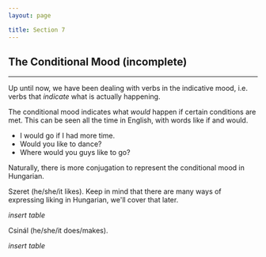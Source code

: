 ```yaml
---
layout: page

title: Section 7
---
```


## The Conditional Mood (incomplete)

---

Up until now, we have been dealing with verbs in the indicative mood, i.e. verbs that *indicate* what is actually happening.

The conditional mood indicates what *would* happen if certain conditions are met. This can be seen all the time in English, with words like if and would.

* I would go if I had more time.
* Would you like to dance?
* Where would you guys like to go?

Naturally, there is more conjugation to represent the conditional mood in Hungarian.

Szeret (he/she/it likes). Keep in mind that there are many ways of expressing liking in Hungarian, we'll cover that later.

*insert table*

Csinál (he/she/it does/makes).

*insert table*
